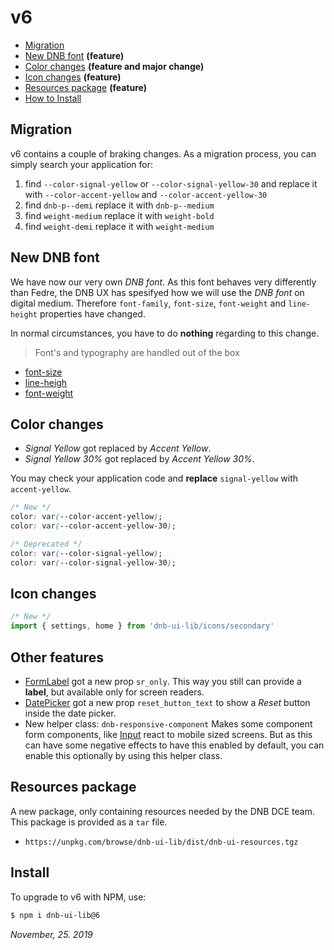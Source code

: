 # v6

- [Migration](#migration)
- [New DNB font](#new-dnb-font) **(feature)**
- [Color changes](#color-changes) **(feature and major change)**
- [Icon changes](#icon-changes) **(feature)**
- [Resources package](#resources-package) **(feature)**
- [How to Install](#install)

## Migration

v6 contains a couple of braking changes. As a migration process, you can simply search your application for:

1. find `--color-signal-yellow` or `--color-signal-yellow-30` and replace it with `--color-accent-yellow` and `--color-accent-yellow-30`
1. find `dnb-p--demi` replace it with `dnb-p--medium`
1. find `weight-medium` replace it with `weight-bold`
1. find `weight-demi` replace it with `weight-medium`

## New DNB font

We have now our very own _DNB font_. As this font behaves very differently than Fedre, the DNB UX has spesifyed how we will use the _DNB font_ on digital medium. Therefore `font-family`, `font-size`, `font-weight` and `line-height` properties have changed.

In normal circumstances, you have to do **nothing** regarding to this change.

> Font's and typography are handled out of the box

- [font-size](/uilib/typography/font-size)
- [line-heigh](/uilib/typography/line-height)
- [font-weight](/uilib/typography/font-weights)

## Color changes

- _Signal Yellow_ got replaced by _Accent Yellow_.
- _Signal Yellow 30%_ got replaced by _Accent Yellow 30%_.

You may check your application code and **replace** `signal-yellow` with `accent-yellow`.

```css
/* New */
color: var(--color-accent-yellow);
color: var(--color-accent-yellow-30);

/* Deprecated */
color: var(--color-signal-yellow);
color: var(--color-signal-yellow-30);
```

## Icon changes

```js
/* New */
import { settings, home } from 'dnb-ui-lib/icons/secondary'
```

## Other features

- [FormLabel](/uilib/components/form-label) got a new prop `sr_only`. This way you still can provide a **label**, but available only for screen readers.
- [DatePicker](/uilib/components/date-picker) got a new prop `reset_button_text` to show a _Reset_ button inside the date picker.
- New helper class: `dnb-responsive-component` Makes some component form components, like [Input](/uilib/components/input) react to mobile sized screens. But as this can have some negative effects to have this enabled by default, you can enable this optionally by using this helper class.

## Resources package

A new package, only containing resources needed by the DNB DCE team. This package is provided as a `tar` file.

- `https://unpkg.com/browse/dnb-ui-lib/dist/dnb-ui-resources.tgz`

## Install

To upgrade to v6 with NPM, use:

```bash
$ npm i dnb-ui-lib@6
```

_November, 25. 2019_

